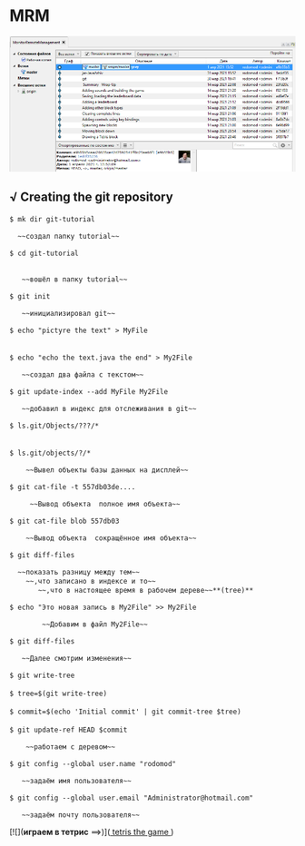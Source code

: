 # MRM

 


![](010.png)


##       √ Creating the git repository
```
$ mk dir git-tutorial 

```
      ~~создал папку tutorial~~

```
$ cd git-tutorial
 
``` 
       ~~вошёл в папку tutorial~~
```
$ git init 

``` 
       ~~инициализировал git~~
   
   

```
$ echo "pictyre the text" > MyFile


$ echo "echo the text.java the end" > My2File

```
       ~~создал два файла с текстом~~
   
   

```
$ git update-index --add MyFile My2File

```
       ~~добавил в индекс для отслеживания в git~~
   
   

```
$ ls.git/Objects/???/*


$ ls.git/objects/?/*

```
        ~~Вывел объекты базы данных на дисплей~~ 





```
$ git cat-file -t 557db03de....

```

   
         ~~Вывод объекта  полное имя объекта~~
   
   
   
```
$ git cat-file blob 557db03	

```
  

        ~~Вывод объекта  сокращённое имя объекта~~ 
   
 
 

	
```	
$ git diff-files

```



      ~~показать разницу между тем~~
	    ~~,что записано в индексе и то~~
		   ~~,что в настоящее время в рабочем дереве~~**(tree)**


		

 
```
$ echo "Это новая запись в My2File" >> My2File	

```
            ~~Добавим в файл My2File~~ 



```	
$ git diff-files

``` 



       ~~Далее смотрим изменения~~

  
   
   

```
$ git write-tree

$ tree=$(git write-tree)

$ commit=$(echo 'Initial commit' | git commit-tree $tree)

$ git update-ref HEAD $commit

```
  


        ~~работаем с деревом~~   
  
  
  

```
$ git config --global user.name "rodomod"

```
  

       ~~задаём имя пользователя~~     
   
     
   

```
$ git config --global user.email "Administrator@hotmail.com"

```
 

       ~~задаём почту пользователя~~     


 
[![](**играем в тетрис** ==>)](<a href="https://youtu.be/tPsfDhX6Jqs"> tetris the game </a>)